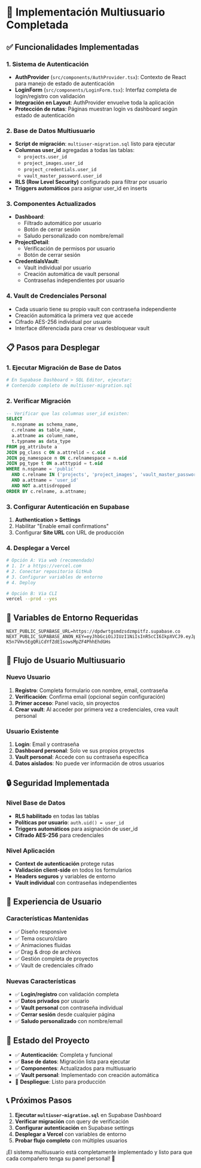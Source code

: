 # 🚀 Implementación Multiusuario Completada

## ✅ Funcionalidades Implementadas

### 1. Sistema de Autenticación
- **AuthProvider** (`src/components/AuthProvider.tsx`): Contexto de React para manejo de estado de autenticación
- **LoginForm** (`src/components/LoginForm.tsx`): Interfaz completa de login/registro con validación
- **Integración en Layout**: AuthProvider envuelve toda la aplicación
- **Protección de rutas**: Páginas muestran login vs dashboard según estado de autenticación

### 2. Base de Datos Multiusuario
- **Script de migración**: `multiuser-migration.sql` listo para ejecutar
- **Columnas user_id** agregadas a todas las tablas:
  - `projects.user_id`
  - `project_images.user_id`
  - `project_credentials.user_id`
  - `vault_master_password.user_id`
- **RLS (Row Level Security)** configurado para filtrar por usuario
- **Triggers automáticos** para asignar user_id en inserts

### 3. Componentes Actualizados
- **Dashboard**:
  - Filtrado automático por usuario
  - Botón de cerrar sesión
  - Saludo personalizado con nombre/email
- **ProjectDetail**:
  - Verificación de permisos por usuario
  - Botón de cerrar sesión
- **CredentialsVault**:
  - Vault individual por usuario
  - Creación automática de vault personal
  - Contraseñas independientes por usuario

### 4. Vault de Credenciales Personal
- Cada usuario tiene su propio vault con contraseña independiente
- Creación automática la primera vez que accede
- Cifrado AES-256 individual por usuario
- Interface diferenciada para crear vs desbloquear vault

## 📋 Pasos para Desplegar

### 1. Ejecutar Migración de Base de Datos
```bash
# En Supabase Dashboard > SQL Editor, ejecutar:
# Contenido completo de multiuser-migration.sql
```

### 2. Verificar Migración
```sql
-- Verificar que las columnas user_id existen:
SELECT
  n.nspname as schema_name,
  c.relname as table_name,
  a.attname as column_name,
  t.typname as data_type
FROM pg_attribute a
JOIN pg_class c ON a.attrelid = c.oid
JOIN pg_namespace n ON c.relnamespace = n.oid
JOIN pg_type t ON a.atttypid = t.oid
WHERE n.nspname = 'public'
  AND c.relname IN ('projects', 'project_images', 'vault_master_password', 'project_credentials')
  AND a.attname = 'user_id'
  AND NOT a.attisdropped
ORDER BY c.relname, a.attname;
```

### 3. Configurar Autenticación en Supabase
1. **Authentication > Settings**
2. Habilitar "Enable email confirmations"
3. Configurar **Site URL** con URL de producción

### 4. Desplegar a Vercel
```bash
# Opción A: Via web (recomendado)
# 1. Ir a https://vercel.com
# 2. Conectar repositorio GitHub
# 3. Configurar variables de entorno
# 4. Deploy

# Opción B: Via CLI
vercel --prod --yes
```

## 🔧 Variables de Entorno Requeridas

```env
NEXT_PUBLIC_SUPABASE_URL=https://dpdwrtgsmdzsdzmpitfz.supabase.co
NEXT_PUBLIC_SUPABASE_ANON_KEY=eyJhbGciOiJIUzI1NiIsInR5cCI6IkpXVCJ9.eyJpc3MiOiJzdXBhYmFzZSIsInJlZiI6ImRwZHdydGdzbWR6c2R6bXBpdGZ6Iiwicm9sZSI6ImFub24iLCJpYXQiOjE3NTkyMzg3ODgsImV4cCI6MjA3NDgxNDc4OH0.mPI-K5n7VHv5EgQRiCdYfZdE1sowsMpZF4PhhEhdGHs
```

## 🎯 Flujo de Usuario Multiusuario

### Nuevo Usuario
1. **Registro**: Completa formulario con nombre, email, contraseña
2. **Verificación**: Confirma email (opcional según configuración)
3. **Primer acceso**: Panel vacío, sin proyectos
4. **Crear vault**: Al acceder por primera vez a credenciales, crea vault personal

### Usuario Existente
1. **Login**: Email y contraseña
2. **Dashboard personal**: Solo ve sus propios proyectos
3. **Vault personal**: Accede con su contraseña específica
4. **Datos aislados**: No puede ver información de otros usuarios

## 🔒 Seguridad Implementada

### Nivel Base de Datos
- **RLS habilitado** en todas las tablas
- **Políticas por usuario**: `auth.uid() = user_id`
- **Triggers automáticos** para asignación de user_id
- **Cifrado AES-256** para credenciales

### Nivel Aplicación
- **Context de autenticación** protege rutas
- **Validación client-side** en todos los formularios
- **Headers seguros** y variables de entorno
- **Vault individual** con contraseñas independientes

## 📱 Experiencia de Usuario

### Características Mantenidas
- ✅ Diseño responsive
- ✅ Tema oscuro/claro
- ✅ Animaciones fluidas
- ✅ Drag & drop de archivos
- ✅ Gestión completa de proyectos
- ✅ Vault de credenciales cifrado

### Nuevas Características
- ✅ **Login/registro** con validación completa
- ✅ **Datos privados** por usuario
- ✅ **Vault personal** con contraseña individual
- ✅ **Cerrar sesión** desde cualquier página
- ✅ **Saludo personalizado** con nombre/email

## 🚦 Estado del Proyecto

- ✅ **Autenticación**: Completa y funcional
- ✅ **Base de datos**: Migración lista para ejecutar
- ✅ **Componentes**: Actualizados para multiusuario
- ✅ **Vault personal**: Implementado con creación automática
- 🔄 **Despliegue**: Listo para producción

## 📞 Próximos Pasos

1. **Ejecutar `multiuser-migration.sql`** en Supabase Dashboard
2. **Verificar migración** con query de verificación
3. **Configurar autenticación** en Supabase settings
4. **Desplegar a Vercel** con variables de entorno
5. **Probar flujo completo** con múltiples usuarios

¡El sistema multiusuario está completamente implementado y listo para que cada compañero tenga su panel personal! 🎉